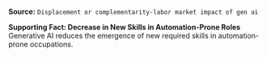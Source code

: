 **Source:** `Displacement or complementarity-labor market impact of gen ai`

**Supporting Fact: Decrease in New Skills in Automation-Prone Roles**
Generative AI reduces the emergence of new required skills in automation-prone occupations.

